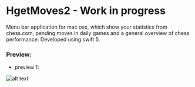 # HgetMoves2    - Work in progress

Menu bar application for mac osx, which show your statistics from chess.com, pending moves in daily games and a general overview of chess performance. Developed using swift 5.

### Preview:
* preview 1:


![alt text](http://hcarrasco.cl/apps/hgetmoves2/getmoves1.png)

